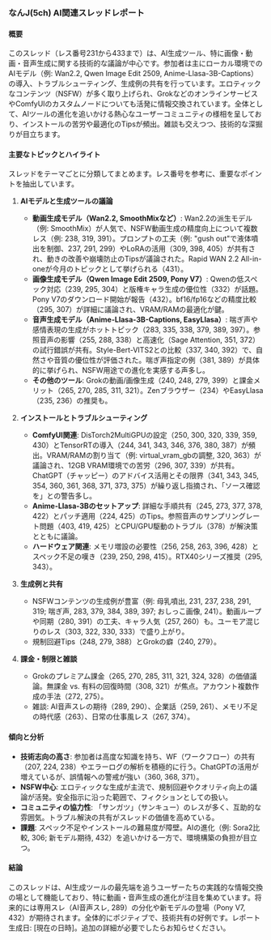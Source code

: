 ### なんJ(5ch) AI関連スレッドレポート

#### 概要
このスレッド（レス番号231から433まで）は、AI生成ツール、特に画像・動画・音声生成に関する技術的な議論が中心です。参加者は主にローカル環境でのAIモデル（例: Wan2.2, Qwen Image Edit 2509, Anime-Llasa-3B-Captions）の導入、トラブルシューティング、生成例の共有を行っています。エロティックなコンテンツ（NSFW）が多く取り上げられ、GrokなどのオンラインサービスやComfyUIのカスタムノードについても活発に情報交換されています。全体として、AIツールの進化を追いかける熱心なユーザーコミュニティの様相を呈しており、インストールの苦労や最適化のTipsが頻出。雑談も交えつつ、技術的な深掘りが目立ちます。

#### 主要なトピックとハイライト
スレッドをテーマごとに分類してまとめます。レス番号を参考に、重要なポイントを抽出しています。

1. **AIモデルと生成ツールの議論**
   - **動画生成モデル（Wan2.2, SmoothMixなど）**: Wan2.2の派生モデル（例: SmoothMix）が人気で、NSFW動画生成の精度向上について複数レス（例: 238, 319, 391）。プロンプトの工夫（例: "gush out"で液体噴出を制御、237, 291, 299）やLoRAの活用（309, 398, 405）が共有され、動きの改善や崩壊防止のTipsが議論された。Rapid WAN 2.2 All-in-oneが今月のトピックとして挙げられる（431）。
   - **画像生成モデル（Qwen Image Edit 2509, Pony V7）**: Qwenの低スペック対応（239, 295, 304）と版権キャラ生成の優位性（332）が話題。Pony V7のダウンロード開始が報告（432）。bf16/fp16などの精度比較（295, 307）が詳細に議論され、VRAM/RAMの最適化が鍵。
   - **音声生成モデル（Anime-Llasa-3B-Captions, EasyLlasa）**: 喘ぎ声や感情表現の生成がホットトピック（283, 335, 338, 379, 389, 397）。参照音声の影響（255, 288, 338）と高速化（Sage Attention, 351, 372）の試行錯誤が共有。Style-Bert-VITS2との比較（337, 340, 392）で、自然さや音質の優位性が評価された。喘ぎ声指定の例（381, 389）が具体的に挙げられ、NSFW用途での進化を実感する声多し。
   - **その他のツール**: Grokの動画/画像生成（240, 248, 279, 399）と課金メリット（265, 270, 285, 311, 321）。Zenブラウザー（234）やEasyLlasa（235, 236）の推奨も。

2. **インストールとトラブルシューティング**
   - **ComfyUI関連**: DisTorch2MultiGPUの設定（250, 300, 320, 339, 359, 430）とTensorRTの導入（244, 341, 343, 346, 376, 380, 387）が頻出。VRAM/RAMの割り当て（例: virtual_vram_gbの調整, 320, 363）が議論され、12GB VRAM環境での苦労（296, 307, 339）が共有。ChatGPT（チャッピー）のアドバイス活用とその限界（341, 343, 345, 354, 360, 361, 368, 371, 373, 375）が繰り返し指摘され、「ソース確認を」との警告多し。
   - **Anime-Llasa-3Bのセットアップ**: 詳細な手順共有（245, 273, 377, 378, 422）とパッチ適用（224, 425）のTips。参照音声のサンプリングレート問題（403, 419, 425）とCPU/GPU駆動のトラブル（378）が解決策とともに議論。
   - **ハードウェア関連**: メモリ増設の必要性（256, 258, 263, 396, 428）とスペック不足の嘆き（239, 250, 298, 415）。RTX40シリーズ推奨（295, 343）。

3. **生成例と共有**
   - NSFWコンテンツの生成例が豊富（例: 母乳噴出, 231, 237, 238, 291, 319; 喘ぎ声, 283, 379, 384, 389, 397; おしっこ画像, 241）。動画ループや同期（280, 391）の工夫、キャラ人気（257, 260）も。ユーモア混じりのレス（303, 322, 330, 333）で盛り上がり。
   - 規制回避Tips（248, 279, 388）とGrokの癖（240, 279）。

4. **課金・制限と雑談**
   - Grokのプレミアム課金（265, 270, 285, 311, 321, 324, 328）の価値議論。無課金 vs. 有料の回復時間（308, 321）が焦点。アカウント複数作成の手法（272, 275）。
   - 雑談: AI音声スレの期待（289, 290）、企業話（259, 261）、メモリ不足の時代感（263）、日常の仕事風レス（267, 374）。

#### 傾向と分析
- **技術志向の高さ**: 参加者は高度な知識を持ち、WF（ワークフロー）の共有（207, 224, 238）やエラーログの解析を積極的に行う。ChatGPTの活用が増えているが、誤情報への警戒が強い（360, 368, 371）。
- **NSFW中心**: エロティックな生成が主流で、規制回避やクオリティ向上の議論が活発。安全指示に沿った範囲で、フィクションとしての扱い。
- **コミュニティの協力性**: 「サンガツ」（サンキュー）のレスが多く、互助的な雰囲気。トラブル解決の共有がスレッドの価値を高めている。
- **課題**: スペック不足やインストールの難易度が障壁。AIの進化（例: Sora2比較, 306; 新モデル期待, 432）を追いかける一方で、環境構築の負担が目立つ。

#### 結論
このスレッドは、AI生成ツールの最先端を追うユーザーたちの実践的な情報交換の場として機能しており、特に動画・音声生成の進化が注目を集めています。将来的には専用スレ（AI音声スレ, 289）の分化や新モデルの登場（Pony V7, 432）が期待されます。全体的にポジティブで、技術共有の好例です。レポート生成日: [現在の日時]。追加の詳細が必要でしたらお知らせください。